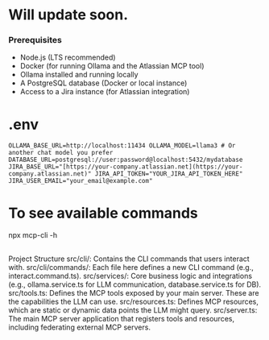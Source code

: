 # Will update soon.

### Prerequisites

- Node.js (LTS recommended)
- Docker (for running Ollama and the Atlassian MCP tool)
- Ollama installed and running locally
- A PostgreSQL database (Docker or local instance)
- Access to a Jira instance (for Atlassian integration)

# .env

`OLLAMA_BASE_URL=http://localhost:11434
OLLAMA_MODEL=llama3 # Or another chat model you prefer
DATABASE_URL=postgresql://user:password@localhost:5432/mydatabase
JIRA_BASE_URL="[https://your-company.atlassian.net](https://your-company.atlassian.net)"
JIRA_API_TOKEN="YOUR_JIRA_API_TOKEN_HERE"
JIRA_USER_EMAIL="your_email@example.com"`

# To see available commands

npx mcp-cli -h

##

Project Structure
src/cli/: Contains the CLI commands that users interact with.
src/cli/commands/: Each file here defines a new CLI command (e.g., interact.command.ts).
src/services/: Core business logic and integrations (e.g., ollama.service.ts for LLM communication, database.service.ts for DB).
src/tools.ts: Defines the MCP tools exposed by your main server. These are the capabilities the LLM can use.
src/resources.ts: Defines MCP resources, which are static or dynamic data points the LLM might query.
src/server.ts: The main MCP server application that registers tools and resources, including federating external MCP servers.
